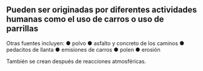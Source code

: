 ## Pueden ser originadas por diferentes actividades humanas como el uso de carros o uso de parrillas

Otras fuentes incluyen:
● polvo
● asfalto y concreto de los caminos
● pedacitos de llanta
● emisiones de carros
● polen
● erosión

También se crean después de reacciones atmosféricas.

